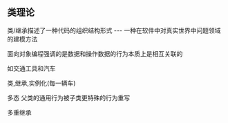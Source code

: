 ## 类理论

类/继承描述了一种代码的组织结构形式 --- 一种在软件中对真实世界中问题领域的建模方法

面向对象编程强调的是数据和操作数据的行为本质上是相互关联的

如交通工具和汽车

类,继承,实例化(每一辆车)

多态 父类的通用行为被子类更特殊的行为重写

多重继承


